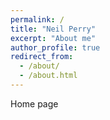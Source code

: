 ```yaml
---
permalink: /
title: "Neil Perry"
excerpt: "About me"
author_profile: true
redirect_from: 
  - /about/
  - /about.html
---
```


Home page